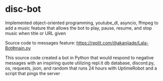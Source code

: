 # disc-bot

Implemented object-oriented programming, youtube_dl, asyncio, ffmpeg to add a music feature that allows the bot to play, pause, resume, and stop music when title or URL given

Source code to messages feature: https://replit.com/@akanijade/Lala-Bot#main.py

This source code created a bot in Python that would respond to negative messages with an inspiring quote utilizing repl.it db database, discord.py, os, requests, json, and random that runs 24 hours with UptimeRobot and a script that pings the server

